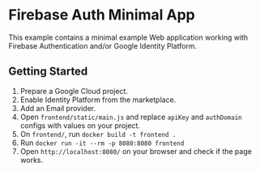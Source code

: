# Firebase Auth Minimal App

This example contains a minimal example Web application working with Firebase
Authentication and/or Google Identity Platform.

## Getting Started

1. Prepare a Google Cloud project.
1. Enable Identity Platform from the marketplace.
1. Add an Email provider.
1. Open `frontend/static/main.js` and replace `apiKey` and `authDomain` configs with
   values on your project.
1. On `frontend/`, run `docker build -t frontend .`
1. Run `docker run -it --rm -p 8080:8080 frontend`
1. Open `http://localhost:8080/` on your browser and check if the page works.
